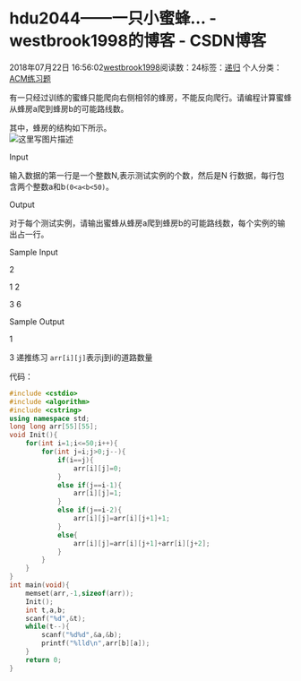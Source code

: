 # hdu2044——一只小蜜蜂... - westbrook1998的博客 - CSDN博客





2018年07月22日 16:56:02[westbrook1998](https://me.csdn.net/westbrook1998)阅读数：24标签：[递归](https://so.csdn.net/so/search/s.do?q=递归&t=blog)
个人分类：[ACM练习题](https://blog.csdn.net/westbrook1998/article/category/7652684)









> 
有一只经过训练的蜜蜂只能爬向右侧相邻的蜂房，不能反向爬行。请编程计算蜜蜂从蜂房a爬到蜂房b的可能路线数。  

  其中，蜂房的结构如下所示。  
![这里写图片描述](https://odzkskevi.qnssl.com/db4917bb4b1bd4e9ccc285a9597f8e31?v=1532202360)

  Input 

  输入数据的第一行是一个整数N,表示测试实例的个数，然后是N 行数据，每行包含两个整数a和b`(0<a<b<50)`。  

  Output 

  对于每个测试实例，请输出蜜蜂从蜂房a爬到蜂房b的可能路线数，每个实例的输出占一行。  

  Sample Input 

  2 

  1 2 

  3 6 

  Sample Output 

  1 

  3
递推练习 
`arr[i][j]`表示j到i的道路数量

代码：

```cpp
#include <cstdio>
#include <algorithm>
#include <cstring>
using namespace std;
long long arr[55][55];
void Init(){
    for(int i=1;i<=50;i++){
        for(int j=i;j>0;j--){
            if(i==j){
                arr[i][j]=0;
            }
            else if(j==i-1){
                arr[i][j]=1;
            }
            else if(j==i-2){
                arr[i][j]=arr[i][j+1]+1;
            }
            else{
                arr[i][j]=arr[i][j+1]+arr[i][j+2];
            }
        }
    }
}
int main(void){
    memset(arr,-1,sizeof(arr));
    Init();
    int t,a,b;
    scanf("%d",&t);
    while(t--){
        scanf("%d%d",&a,&b);
        printf("%lld\n",arr[b][a]);
    }
    return 0;
}
```





